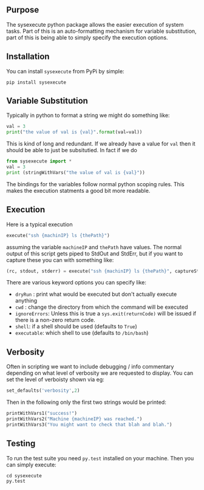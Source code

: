 ## Purpose

The sysexecute python package allows the easier execution of system tasks. Part of this is an auto-formatting mechanism for variable substitution, part of this is being able to simply specify the execution options.

## Installation

You can install `sysexecute` from PyPi by simple:

```shell
pip install sysexecute
```

## Variable Substitution

Typically in python to format a string we might do something like:

```python
val = 3
print("the value of val is {val}".format(val=val))
```

This is kind of long and redundant. If we already have a value for `val` then it should be able to just be subsitutied. In fact if we do

```python
from sysexecute import *
val = 3
print (stringWithVars("the value of val is {val}"))
```

The bindings for the variables follow normal python scoping rules. This makes the execution statments a good bit more readable.

## Execution

Here is a typical execution

``` python
execute("ssh {machinIP} ls {thePath}")
```
assuming the variable `machineIP` and `thePath` have values. The normal output of this script gets piped to StdOut and StdErr, but if you want to capture these you can with something like:

```python
(rc, stdout, stderr) = execute("ssh {machinIP} ls {thePath}", captureStdOutStdErr=True)
```

There are various keyword options you can specify like:
- `dryRun` : print what would be executed but don't actually execute anything
- `cwd` : change the directory from which the command will be executed
- `ignoreErrors`: Unless this is true a `sys.exit(returnCode)` will be issued if there is a non-zero return code.
- `shell`: if a shell should be used (defaults to `True`)
- `executable`: which shell to use (defaults to `/bin/bash`)

## Verbosity

Often in scripting we want to include debugging / info commentary depending on what level of verbosity we are requested to display. You can set the level of verboisty shown via eg:

```python
set_defaults('verbosity',2)
```

Then in the following only the first two strings would be printed:

```python
printWithVars1("success!")
printWithVars2("Machine {machineIP} was reached.")
printWithVars3("You might want to check that blah and blah.")
```


## Testing

To run the test suite you need `py.test` installed on your machine. Then you can simply execute:

```python
cd sysexecute
py.test
```

